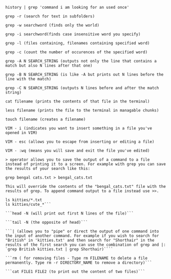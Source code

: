 ```history | grep 'command i am looking for an used once'```

```grep -r (search for text in subfolders)```

```grep -w searchword (finds only the world)```

```grep -i searchword(finds case insensitive word you specify)```

```grep -l (files containing, filenames containing specified word)```

```grep -c (count the number of occurences of the specified word)```

```grep -A N SEARCH_STRING (outputs not only the line that contains a match but also N lines after that one)```

```grep -B N SEARCH_STRING (is like -A but prints out N lines before the line with the match)```

```grep -C N SEARCH_STRING (outputs N lines before and after the match string)```

```cat filename (prints the contents of that file in the terminal)```

```less filename (prints the file to the terminal in managable chunks)```

```touch filename (creates a filename)```

```VIM - i (indicates you want to insert something in a file you've opened in VIM)```

```VIM - esc (allows you to escape from inserting or editing a file)```

```VIM - :wq (means you will save and exit the file you've edited)```

```> operator allows you to save the output of a command to a file instead of printing it to a screen. For example with grep you can save the results of your search like this:```

```grep bengal cats.txt > bengal_cats.txt```

```This will override the contents of the "bengal_cats.txt" file with the results of grep. To append command output to a file instead use >>.```

```ls kitties/ prints out all files in the 'kitties' directory. What if you only want to print out txt files? Or files with names starting with "cute_"? To do that you can use asterisk symbol:
ls kitties/*.txt
ls kitties/cute_*```

```head -N (will print out first N lines of the file)```

```tail -N (the opposite of head)```

```| (allows you to "pipe" or direct the output of one command into the input of another command. For example if you wish to search for "British" in 'kitties.txt' and then search for "Shorthair" in the results of the first search you can use the combination of grep and |:  `grep British kitties.txt | grep Shorthair)````

```rm ( for removing files - Type rm FILENAME to delete a file permanently. Type rm -r DIRECTORY_NAME to remove a directory)```

```cat FILE1 FILE2 (to print out the content of two files)```
